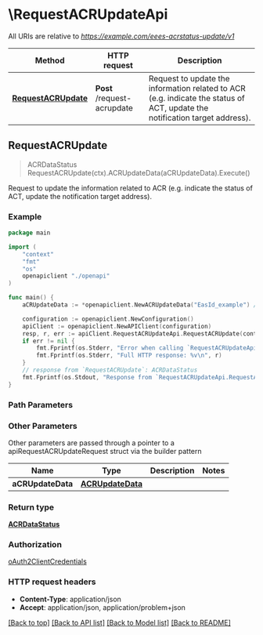 # \RequestACRUpdateApi

All URIs are relative to *https://example.com/eees-acrstatus-update/v1*

Method | HTTP request | Description
------------- | ------------- | -------------
[**RequestACRUpdate**](RequestACRUpdateApi.md#RequestACRUpdate) | **Post** /request-acrupdate | Request to update the information related to ACR (e.g. indicate the status of ACT, update the notification target address).



## RequestACRUpdate

> ACRDataStatus RequestACRUpdate(ctx).ACRUpdateData(aCRUpdateData).Execute()

Request to update the information related to ACR (e.g. indicate the status of ACT, update the notification target address).

### Example

```go
package main

import (
    "context"
    "fmt"
    "os"
    openapiclient "./openapi"
)

func main() {
    aCRUpdateData := *openapiclient.NewACRUpdateData("EasId_example") // ACRUpdateData | 

    configuration := openapiclient.NewConfiguration()
    apiClient := openapiclient.NewAPIClient(configuration)
    resp, r, err := apiClient.RequestACRUpdateApi.RequestACRUpdate(context.Background()).ACRUpdateData(aCRUpdateData).Execute()
    if err != nil {
        fmt.Fprintf(os.Stderr, "Error when calling `RequestACRUpdateApi.RequestACRUpdate``: %v\n", err)
        fmt.Fprintf(os.Stderr, "Full HTTP response: %v\n", r)
    }
    // response from `RequestACRUpdate`: ACRDataStatus
    fmt.Fprintf(os.Stdout, "Response from `RequestACRUpdateApi.RequestACRUpdate`: %v\n", resp)
}
```

### Path Parameters



### Other Parameters

Other parameters are passed through a pointer to a apiRequestACRUpdateRequest struct via the builder pattern


Name | Type | Description  | Notes
------------- | ------------- | ------------- | -------------
 **aCRUpdateData** | [**ACRUpdateData**](ACRUpdateData.md) |  | 

### Return type

[**ACRDataStatus**](ACRDataStatus.md)

### Authorization

[oAuth2ClientCredentials](../README.md#oAuth2ClientCredentials)

### HTTP request headers

- **Content-Type**: application/json
- **Accept**: application/json, application/problem+json

[[Back to top]](#) [[Back to API list]](../README.md#documentation-for-api-endpoints)
[[Back to Model list]](../README.md#documentation-for-models)
[[Back to README]](../README.md)

